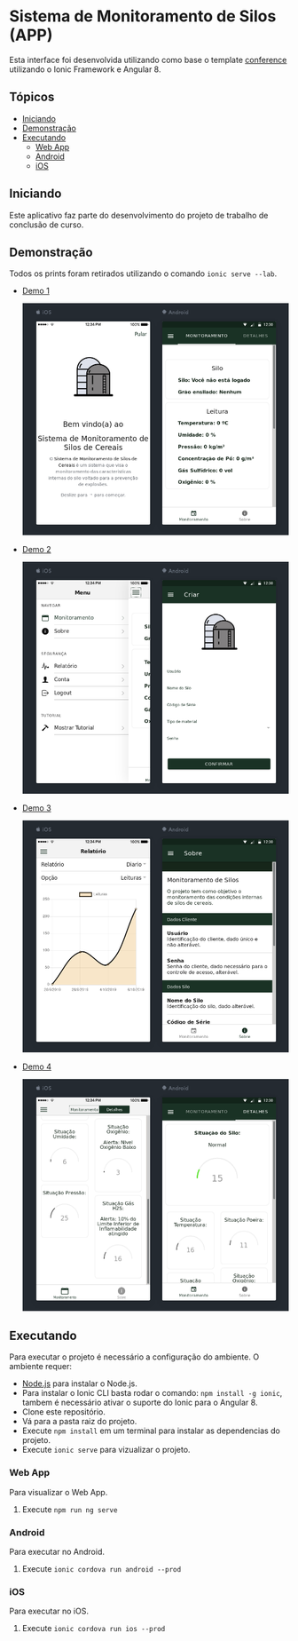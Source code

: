 # Sistema de Monitoramento de Silos (APP)

Esta interface foi desenvolvida utilizando como base o template [conference](https://github.com/ionic-team/ionic-conference-app) utilizando o Ionic Framework e Angular 8.


## Tópicos
- [Iniciando](#iniciando)
- [Demonstração](#demonstração)
- [Executando](#executando)
  - [Web App](#progressive-web-app)
  - [Android](#android)
  - [iOS](#ios)


## Iniciando

Este aplicativo faz parte do desenvolvimento do projeto de trabalho de conclusão de curso.


## Demonstração

Todos os prints foram retirados utilizando o comando `ionic serve --lab`.

- [Demo 1](https://github.com/abelsco/sistemaExplocaoApp/tree/master/src/app/pages)

  <img src="resources/screenshots/demo-1.png" alt="Schedule">


- [Demo 2](https://github.com/abelsco/sistemaExplocaoApp/tree/master/src/app/pages)

  <img src="resources/screenshots/demo-2.png" alt="Schedule">

- [Demo 3](https://github.com/abelsco/sistemaExplocaoApp/tree/master/src/app/pages)

  <img src="resources/screenshots/demo-3.png" alt="Schedule">

- [Demo 4](https://github.com/abelsco/sistemaExplocaoApp/tree/master/src/app/pages)

  <img src="resources/screenshots/demo-4.png" alt="Schedule">



## Executando

Para executar o projeto é necessário a configuração do ambiente. O ambiente requer:

* [Node.js](https://nodejs.org/) para instalar o Node.js.
* Para instalar o Ionic CLI basta rodar o comando: `npm install -g ionic`, tambem é necessário ativar o suporte do Ionic para o Angular 8.
* Clone este repositório.
* Vá para a pasta raiz do projeto.
* Execute `npm install` em um terminal para instalar as dependencias do projeto.
* Execute `ionic serve` para vizualizar o projeto.

### Web App

Para visualizar o Web App.

1. Execute `npm run ng serve`

### Android

Para executar no Android.

1. Execute `ionic cordova run android --prod`

### iOS

Para executar no iOS.

1. Execute `ionic cordova run ios --prod`
